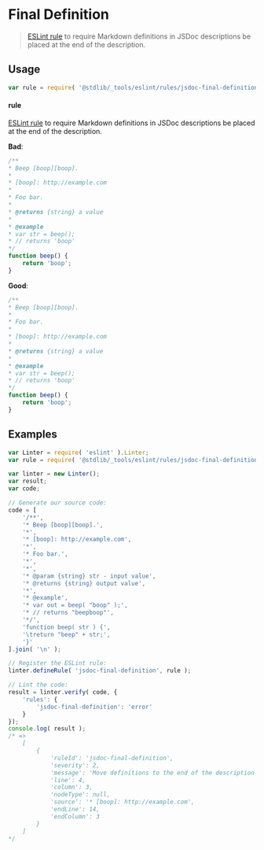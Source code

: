 # Final Definition

> [ESLint rule][eslint-rules] to require Markdown definitions in JSDoc descriptions be placed at the end of the description.

<section class="intro">

</section>

<!-- /.intro -->

<section class="usage">

## Usage

```javascript
var rule = require( '@stdlib/_tools/eslint/rules/jsdoc-final-definition' );
```

#### rule

[ESLint rule][eslint-rules] to require Markdown definitions in JSDoc descriptions be placed at the end of the description.

**Bad**:

<!-- eslint-disable stdlib/jsdoc-final-definition, stdlib/jsdoc-markdown-remark -->

```javascript
/**
* Beep [boop][boop].
*
* [boop]: http://example.com
*
* Foo bar.
*
* @returns {string} a value
*
* @example
* var str = beep();
* // returns 'boop'
*/
function beep() {
    return 'boop';
}
```

**Good**:

```javascript
/**
* Beep [boop][boop].
*
* Foo bar.
*
* [boop]: http://example.com
*
* @returns {string} a value
*
* @example
* var str = beep();
* // returns 'boop'
*/
function beep() {
    return 'boop';
}
```

</section>

<!-- /.usage -->

<section class="examples">

## Examples

<!-- eslint no-undef: "error" -->

```javascript
var Linter = require( 'eslint' ).Linter;
var rule = require( '@stdlib/_tools/eslint/rules/jsdoc-final-definition' );

var linter = new Linter();
var result;
var code;

// Generate our source code:
code = [
    '/**',
    '* Beep [boop][boop].',
    '*',
    '* [boop]: http://example.com',
    '*',
    '* Foo bar.',
    '*',
    '*',
    '* @param {string} str - input value',
    '* @returns {string} output value',
    '*',
    '* @example',
    '* var out = beep( "boop" );',
    '* // returns "beepboop"',
    '*/',
    'function beep( str ) {',
    '\treturn "beep" + str;',
    '}'
].join( '\n' );

// Register the ESLint rule:
linter.defineRule( 'jsdoc-final-definition', rule );

// Lint the code:
result = linter.verify( code, {
    'rules': {
        'jsdoc-final-definition': 'error'
    }
});
console.log( result );
/* =>
    [
        {
            'ruleId': 'jsdoc-final-definition',
            'severity': 2,
            'message': 'Move definitions to the end of the description (after the node at line `5`)',
            'line': 4,
            'column': 3,
            'nodeType': null,
            'source': '* [boop]: http://example.com',
            'endLine': 14,
            'endColumn': 3
        }
    ]
*/
```

</section>

<!-- /.examples -->

<section class="links">

[eslint-rules]: https://eslint.org/docs/developer-guide/working-with-rules

</section>

<!-- /.links -->
